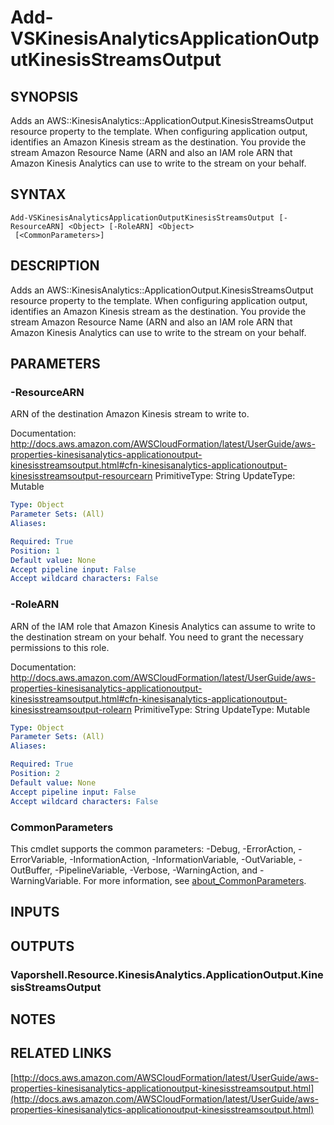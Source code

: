 # Add-VSKinesisAnalyticsApplicationOutputKinesisStreamsOutput

## SYNOPSIS
Adds an AWS::KinesisAnalytics::ApplicationOutput.KinesisStreamsOutput resource property to the template.
When configuring application output, identifies an Amazon Kinesis stream as the destination.
You provide the stream Amazon Resource Name (ARN and also an IAM role ARN that Amazon Kinesis Analytics can use to write to the stream on your behalf.

## SYNTAX

```
Add-VSKinesisAnalyticsApplicationOutputKinesisStreamsOutput [-ResourceARN] <Object> [-RoleARN] <Object>
 [<CommonParameters>]
```

## DESCRIPTION
Adds an AWS::KinesisAnalytics::ApplicationOutput.KinesisStreamsOutput resource property to the template.
When configuring application output, identifies an Amazon Kinesis stream as the destination.
You provide the stream Amazon Resource Name (ARN and also an IAM role ARN that Amazon Kinesis Analytics can use to write to the stream on your behalf.

## PARAMETERS

### -ResourceARN
ARN of the destination Amazon Kinesis stream to write to.

Documentation: http://docs.aws.amazon.com/AWSCloudFormation/latest/UserGuide/aws-properties-kinesisanalytics-applicationoutput-kinesisstreamsoutput.html#cfn-kinesisanalytics-applicationoutput-kinesisstreamsoutput-resourcearn
PrimitiveType: String
UpdateType: Mutable

```yaml
Type: Object
Parameter Sets: (All)
Aliases:

Required: True
Position: 1
Default value: None
Accept pipeline input: False
Accept wildcard characters: False
```

### -RoleARN
ARN of the IAM role that Amazon Kinesis Analytics can assume to write to the destination stream on your behalf.
You need to grant the necessary permissions to this role.

Documentation: http://docs.aws.amazon.com/AWSCloudFormation/latest/UserGuide/aws-properties-kinesisanalytics-applicationoutput-kinesisstreamsoutput.html#cfn-kinesisanalytics-applicationoutput-kinesisstreamsoutput-rolearn
PrimitiveType: String
UpdateType: Mutable

```yaml
Type: Object
Parameter Sets: (All)
Aliases:

Required: True
Position: 2
Default value: None
Accept pipeline input: False
Accept wildcard characters: False
```

### CommonParameters
This cmdlet supports the common parameters: -Debug, -ErrorAction, -ErrorVariable, -InformationAction, -InformationVariable, -OutVariable, -OutBuffer, -PipelineVariable, -Verbose, -WarningAction, and -WarningVariable. For more information, see [about_CommonParameters](http://go.microsoft.com/fwlink/?LinkID=113216).

## INPUTS

## OUTPUTS

### Vaporshell.Resource.KinesisAnalytics.ApplicationOutput.KinesisStreamsOutput
## NOTES

## RELATED LINKS

[http://docs.aws.amazon.com/AWSCloudFormation/latest/UserGuide/aws-properties-kinesisanalytics-applicationoutput-kinesisstreamsoutput.html](http://docs.aws.amazon.com/AWSCloudFormation/latest/UserGuide/aws-properties-kinesisanalytics-applicationoutput-kinesisstreamsoutput.html)

